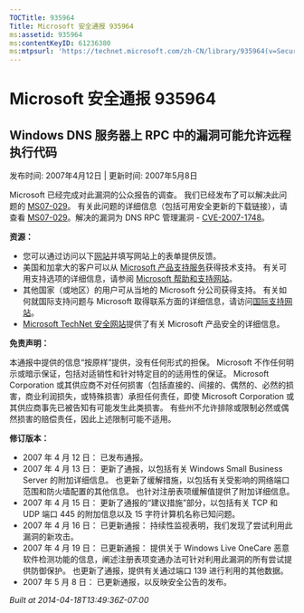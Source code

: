 ```yaml
---
TOCTitle: 935964
Title: Microsoft 安全通报 935964
ms:assetid: 935964
ms:contentKeyID: 61236380
ms:mtpsurl: 'https://technet.microsoft.com/zh-CN/library/935964(v=Security.10)'
---
```



Microsoft 安全通报 935964
=========================

Windows DNS 服务器上 RPC 中的漏洞可能允许远程执行代码
-----------------------------------------------------

发布时间: 2007年4月12日 | 更新时间: 2007年5月8日

Microsoft 已经完成对此漏洞的公众报告的调查。 我们已经发布了可以解决此问题的 [MS07-029](http://go.microsoft.com/fwlink/?linkid=88083)。 有关此问题的详细信息（包括可用安全更新的下载链接），请查看 [MS07-029](http://go.microsoft.com/fwlink/?linkid=88083)。解决的漏洞为 DNS RPC 管理漏洞 - [CVE-2007-1748](http://www.cve.mitre.org/cgi-bin/cvename.cgi?name=cve-2007-1748)。

**资源：**

-   您可以通过访问以下[网站](https://support.microsoft.com/common/survey.aspx?scid=sw;en;1257&amp;showpage=1&amp;ws=technet&amp;sd=tech)并填写网站上的表单提供反馈。
-   美国和加拿大的客户可以从 [Microsoft 产品支持服务](http://go.microsoft.com/fwlink/?linkid=21131)获得技术支持。 有关可用支持选项的详细信息，请参阅 [Microsoft 帮助和支持网站](http://support.microsoft.com/default.aspx?ln=zh-cn)。
-   其他国家（或地区）的用户可从当地的 Microsoft 分公司获得支持。 有关如何就国际支持问题与 Microsoft 取得联系方面的详细信息，请访问[国际支持网站](http://go.microsoft.com/fwlink/?linkid=21155)。
-   [Microsoft TechNet 安全网站](http://go.microsoft.com/fwlink/?linkid=21132)提供了有关 Microsoft 产品安全的详细信息。

**免责声明：**

本通报中提供的信息“按原样”提供，没有任何形式的担保。 Microsoft 不作任何明示或暗示保证，包括对适销性和针对特定目的的适用性的保证。 Microsoft Corporation 或其供应商不对任何损害（包括直接的、间接的、偶然的、必然的损害，商业利润损失，或特殊损害）承担任何责任，即使 Microsoft Corporation 或其供应商事先已被告知有可能发生此类损害。 有些州不允许排除或限制必然或偶然损害的赔偿责任，因此上述限制可能不适用。

**修订版本：**

-   2007 年 4 月 12 日： 已发布通报。
-   2007 年 4 月 13 日： 更新了通报，以包括有关 Windows Small Business Server 的附加详细信息。 也更新了缓解措施，以包括有关受影响的网络端口范围和防火墙配置的其他信息。 也针对注册表项缓解值提供了附加详细信息。
-   2007 年 4 月 15 日： 更新了通报的“建议措施”部分，以包括有关 TCP 和 UDP 端口 445 的附加信息以及 15 字符计算机名称已知问题。
-   2007 年 4 月 16 日： 已更新通报： 持续性监视表明，我们发现了尝试利用此漏洞的新攻击。
-   2007 年 4 月 19 日： 已更新通报： 提供关于 Windows Live OneCare 恶意软件检测功能的信息，阐述注册表项变通办法可针对利用此漏洞的所有尝试提供防御保护。 也更新了通报，提供有关通过端口 139 进行利用的其他数据。
-   2007 年 5 月 8 日： 已更新通报，以反映安全公告的发布。

*Built at 2014-04-18T13:49:36Z-07:00*
